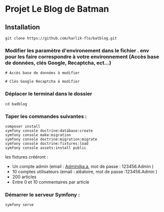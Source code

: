# Projet Le Blog de Batman

## Installation

```
git clone https://github.com/harlik-flo/batblog.git
```

### Modifier les paramètre d'environement dans le fichier . env pour les faire correspondre à votre environnement (Accès base de données, clés Google, Recaptcha, ect...)


```
# Accès base de données à modifier

# Clés Google Recaptcha à modifier

```

### Déplacer le terminal dans le dossier

```
cd badblog
```

### Taper les commandes suivantes :
```
composer install
symfony console doctrine:database:create
symfony console make:migration
symfony console doctrine:migration:migrate
symfony console doctrine:fixtures:load
symfony console assets:install public
```


les fixtures crééront :
* Un compte admin (email : Admin@a.a, mot de passe : 123456.Admin )
* 10 comptes utilisateurs (email : aléatoire, mot de passe :123456.Admin )
* 200 articles
* Entre 0 et 10 commentaires par article

### Démarrer le serveur Symfony :
```
symfony serve
```